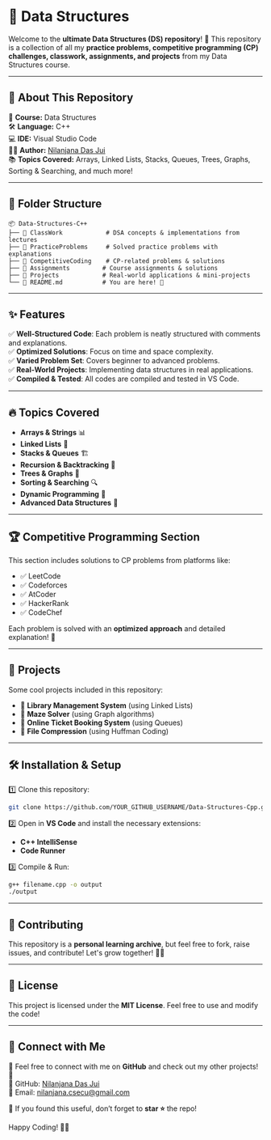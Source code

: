 # 🚀 Data Structures

Welcome to the **ultimate Data Structures (DS) repository**! 
🌟 This repository is a collection of all my **practice problems, competitive programming (CP) challenges, classwork, assignments, and projects** from my Data Structures course.

---

## 📌 About This Repository

📖 **Course:** Data Structures  
🛠 **Language:** C++  
💻 **IDE:** Visual Studio Code  
👩‍💻 **Author:** [Nilanjana Das Jui](https://github.com/nilanjanajui)  
📚 **Topics Covered:** Arrays, Linked Lists, Stacks, Queues, Trees, Graphs, Sorting & Searching, and much more!

---

## 📂 Folder Structure

```plaintext
📦 Data-Structures-C++
├── 📁 ClassWork            # DSA concepts & implementations from lectures
├── 📁 PracticeProblems     # Solved practice problems with explanations
├── 📁 CompetitiveCoding    # CP-related problems & solutions
├── 📁 Assignments         # Course assignments & solutions
├── 📁 Projects            # Real-world applications & mini-projects
└── 📜 README.md           # You are here! 🎯
```

---

## ✨ Features

✅ **Well-Structured Code**: Each problem is neatly structured with comments and explanations.  
✅ **Optimized Solutions**: Focus on time and space complexity.  
✅ **Varied Problem Set**: Covers beginner to advanced problems.  
✅ **Real-World Projects**: Implementing data structures in real applications.  
✅ **Compiled & Tested**: All codes are compiled and tested in VS Code.  

---

## 🔥 Topics Covered

- **Arrays & Strings** 📊
- **Linked Lists** 🔗
- **Stacks & Queues** 🏗
- **Recursion & Backtracking** 🔄
- **Trees & Graphs** 🌳
- **Sorting & Searching** 🔍
- **Dynamic Programming** 🎯
- **Advanced Data Structures** 🚀

---

## 🏆 Competitive Programming Section

This section includes solutions to CP problems from platforms like:

- ✅ LeetCode
- ✅ Codeforces
- ✅ AtCoder
- ✅ HackerRank
- ✅ CodeChef

Each problem is solved with an **optimized approach** and detailed explanation! 📌

---

## 🎯 Projects

Some cool projects included in this repository:

- 📌 **Library Management System** (using Linked Lists)
- 📌 **Maze Solver** (using Graph algorithms)
- 📌 **Online Ticket Booking System** (using Queues)
- 📌 **File Compression** (using Huffman Coding)

---

## 🛠 Installation & Setup

1️⃣ Clone this repository:
```bash
git clone https://github.com/YOUR_GITHUB_USERNAME/Data-Structures-Cpp.git
```
2️⃣ Open in **VS Code** and install the necessary extensions:
- **C++ IntelliSense**
- **Code Runner**

3️⃣ Compile & Run:
```bash
g++ filename.cpp -o output
./output
```

---

## 🤝 Contributing

This repository is a **personal learning archive**, but feel free to fork, raise issues, and contribute! Let's grow together! 🌱✨

---

## 📜 License

This project is licensed under the **MIT License**. Feel free to use and modify the code!

---

## 🚀 Connect with Me

💬 Feel free to connect with me on **GitHub** and check out my other projects! 🚀  
🔗 GitHub: [Nilanjana Das Jui](https://github.com/nilanjanajui)  
📧 Email: [nilanjana.csecu@gmail.com](mailto:nilanjana.csecu@gmail.com)  

🌟 If you found this useful, don’t forget to **star ⭐** the repo!

Happy Coding! 🎯🔥

